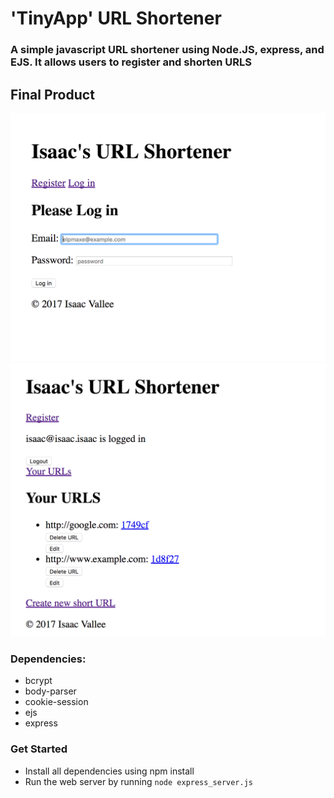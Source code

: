 # 'TinyApp' URL Shortener
### A simple javascript URL shortener using Node.JS, express, and EJS. It allows users to register and shorten URLS

## Final Product

!["Login screen"](https://github.com/ivallee/tinyapp/blob/master/docs/url_login.png?raw=true)
!["URL index"](https://github.com/ivallee/tinyapp/blob/master/docs/url_page.png?raw=true)


### Dependencies:
* bcrypt
* body-parser
* cookie-session
* ejs
* express

### Get Started
* Install all dependencies using npm install
* Run the web server by running `node express_server.js`